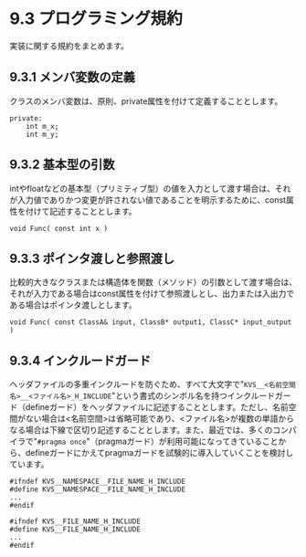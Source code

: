 # 9.3 プログラミング規約 #
実装に関する規約をまとめます。

## 9.3.1 メンバ変数の定義 ##
クラスのメンバ変数は、原則、private属性を付けて定義することとします。

```
private:
    int m_x;
    int m_y;
```

## 9.3.2 基本型の引数 ##
intやfloatなどの基本型（プリミティブ型）の値を入力として渡す場合は、それが入力値でありかつ変更が許されない値であることを明示するために、const属性を付けて記述することとします。

```
void Func( const int x )
```

## 9.3.3 ポインタ渡しと参照渡し ##
比較的大きなクラスまたは構造体を関数（メソッド）の引数として渡す場合は、それが入力である場合はconst属性を付けて参照渡しとし、出力または入出力である場合はポインタ渡しとします。

```
void Func( const ClassA& input, ClassB* output1, ClassC* input_output )
```

## 9.3.4 インクルードガード ##
ヘッダファイルの多重インクルードを防ぐため、すべて大文字で"`KVS__<名前空間名>__<ファイル名>_H_INCLUDE`"という書式のシンボル名を持つインクルードガード（defineガード）をヘッダファイルに記述することとします。ただし、名前空間がない場合は<名前空間>は省略可能であり、<ファイル名>が複数の単語からなる場合は下線で区切り記述することとします。また、最近では、多くのコンパイラで"`#pragma once`"（pragmaガード）が利用可能になってきていることから、defineガードにかえてpragmaガードを試験的に導入していくことを検討しています。

```
#ifndef KVS__NAMESPACE__FILE_NAME_H_INCLUDE
#define KVS__NAMESPACE__FILE_NAME_H_INCLUDE
...
#endif

#ifndef KVS__FILE_NAME_H_INCLUDE
#define KVS__FILE_NAME_H_INCLUDE
...
#endif
```